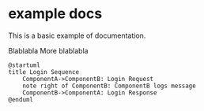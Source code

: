 # example docs

This is a basic example of documentation.

Blablabla
More blablabla

```plantuml
@startuml
title Login Sequence
    ComponentA->ComponentB: Login Request
    note right of ComponentB: ComponentB logs message
    ComponentB->ComponentA: Login Response
@enduml
```